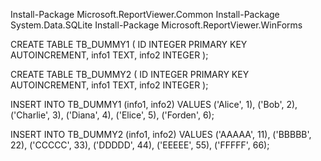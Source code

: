 Install-Package Microsoft.ReportViewer.Common
Install-Package System.Data.SQLite
Install-Package Microsoft.ReportViewer.WinForms

CREATE TABLE TB_DUMMY1 (
    ID INTEGER PRIMARY KEY AUTOINCREMENT,
    info1 TEXT,
    info2 INTEGER
);

CREATE TABLE TB_DUMMY2 (
    ID INTEGER PRIMARY KEY AUTOINCREMENT,
    info1 TEXT,
    info2 INTEGER
);

INSERT INTO TB_DUMMY1 (info1, info2) VALUES
('Alice', 1),
('Bob', 2),
('Charlie', 3),
('Diana', 4),
('Elice', 5),
('Forden', 6);

INSERT INTO TB_DUMMY2 (info1, info2) VALUES
('AAAAA', 11),
('BBBBB', 22),
('CCCCC', 33),
('DDDDD', 44),
('EEEEE', 55),
('FFFFF', 66);